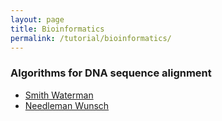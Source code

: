 ```yaml
---
layout: page
title: Bioinformatics
permalink: /tutorial/bioinformatics/
---
```


### Algorithms for DNA sequence alignment

* [Smith Waterman](/tutorial/smith_waterman/)
* [Needleman Wunsch](/tutorial/needleman_wunsch/)
